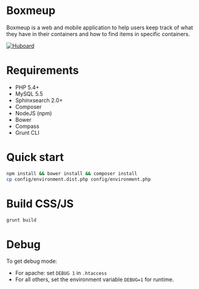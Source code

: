 Boxmeup
=======

Boxmeup is a web and mobile application to help users keep track of what they have in their containers and how to find items in specific containers.

[![Huboard](https://img.shields.io/badge/Hu-Board-7965cc.svg)](https://huboard.com/boxmeup/Boxmeup)

# Requirements

* PHP 5.4+
* MySQL 5.5
* Sphinxsearch 2.0+
* Composer
* NodeJS (npm)
* Bower
* Compass
* Grunt CLI

# Quick start

```bash
npm install && bower install && composer install
cp config/environment.dist.php config/environment.php
```

# Build CSS/JS

```bash
grunt build
```

# Debug

To get debug mode:

* For apache: set `DEBUG 1` in `.htaccess`
* For all others, set the environment variable `DEBUG=1` for runtime.
